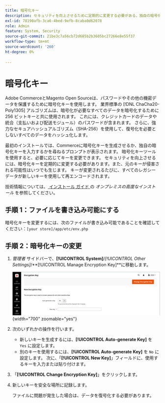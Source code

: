 ```yaml
---
title: 暗号化キー
description: セキュリティを向上させるために定期的に変更する必要がある、独自の暗号化キーを自動生成または追加する方法を説明します。
exl-id: 78190afb-3ca6-4bed-9efb-8caba0d62078
role: Admin
feature: System, Security
source-git-commit: 21be3c7a56cb72d685b2b3605bc27266e8e55f37
workflow-type: tm+mt
source-wordcount: '260'
ht-degree: 0%

---
```


# 暗号化キー

Adobe CommerceとMagento Open Sourceは、パスワードやその他の機密データを保護するために暗号化キーを使用します。 業界標準の [!DNL ChaCha20-Poly1305] アルゴリズムは、暗号化が必要なすべてのデータを暗号化するために 256 ビットキーと共に使用されます。 これには、クレジットカードのデータや統合（支払いおよび配送モジュール）のパスワードが含まれます。 さらに、強力なセキュアハッシュアルゴリズム（SHA-256）を使用して、復号化を必要としないすべてのデータをハッシュ化します。

最初のインストールでは、Commerceに暗号化キーを生成させるか、独自の暗号化キーを入力するかを尋ねるプロンプトが表示されます。 暗号化キーツールを使用すると、必要に応じてキーを変更できます。 セキュリティを向上させるには、暗号化キーを定期的に変更する必要があります。また、元のキーが侵害される可能性はいつでも生じます。 キーが変更されるたびに、すべてのレガシーデータが新しいキーを使用して再エンコードされます。

技術情報については、[ インストール ガイド ](https://experienceleague.adobe.com/docs/commerce-operations/installation-guide/advanced.html) の _オンプレミスの高度なインストール_ を参照してください。

## 手順 1：ファイルを書き込み可能にする

暗号化キーを変更するには、次のファイルが書き込み可能であることを確認してください：`[your store]/app/etc/env.php`

## 手順 2：暗号化キーの変更

1. _管理者_ サイドバーで、**[!UICONTROL System]**/_[!UICONTROL Other Settings]_/**[!UICONTROL Manage Encryption Key]**に移動します。

   ![ システム暗号化キー ](./assets/encryption-key.png){width="700" zoomable="yes"}

1. 次のいずれかの操作を行います。

   - 新しいキーを生成するには、**[!UICONTROL Auto-generate Key]** を `Yes` に設定します。
   - 別のキーを使用するには、**[!UICONTROL Auto-generate Key]** を `No` に設定します。 次に、「**[!UICONTROL New Key]**」フィールドに、使用するキーを入力または貼り付けます。

1. 「**[!UICONTROL Change Encryption Key]**」をクリックします。

1. 新しいキーを安全な場所に記録します。

   ファイルに問題が発生した場合は、データを復号化する必要があります。
